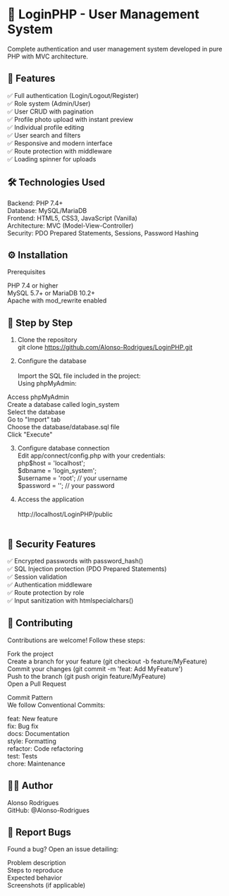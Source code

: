 # 📱 LoginPHP - User Management System
Complete authentication and user management system developed in pure PHP with MVC architecture.

## 🚀 Features
✅ Full authentication (Login/Logout/Register) <br>
✅ Role system (Admin/User) <br>
✅ User CRUD with pagination <br>
✅ Profile photo upload with instant preview <br>
✅ Individual profile editing <br>
✅ User search and filters <br>
✅ Responsive and modern interface <br>
✅ Route protection with middleware <br>
✅ Loading spinner for uploads <br>

## 🛠️ Technologies Used
Backend: PHP 7.4+ <br>
Database: MySQL/MariaDB <br>
Frontend: HTML5, CSS3, JavaScript (Vanilla) <br>
Architecture: MVC (Model-View-Controller) <br>
Security: PDO Prepared Statements, Sessions, Password Hashing <br>

## ⚙️ Installation
Prerequisites

PHP 7.4 or higher <br>
MySQL 5.7+ or MariaDB 10.2+ <br>
Apache with mod_rewrite enabled <br>

## 👣 Step by Step
1. Clone the repository <br>
git clone https://github.com/Alonso-Rodrigues/LoginPHP.git <br>

2. Configure the database <br> <br>
Import the SQL file included in the project: <br>
Using phpMyAdmin: <br>

Access phpMyAdmin <br>
Create a database called login_system <br>
Select the database <br>
Go to "Import" tab <br>
Choose the database/database.sql file <br>
Click "Execute" <br>

3. Configure database connection <br>
Edit app/connect/config.php with your credentials: <br>
php$host = 'localhost'; <br>
$dbname = 'login_system'; <br>
$username = 'root';      // your username <br>
$password = '';          // your password <br>

4. Access the application <br> <br>
http://localhost/LoginPHP/public <br> <br>

## 🔐 Security Features <br>
✅ Encrypted passwords with password_hash() <br>
✅ SQL Injection protection (PDO Prepared Statements) <br>
✅ Session validation <br>
✅ Authentication middleware <br>
✅ Route protection by role <br>
✅ Input sanitization with htmlspecialchars() <br>

## 🤝 Contributing <br>
Contributions are welcome! Follow these steps: <br>

Fork the project <br>
Create a branch for your feature (git checkout -b feature/MyFeature) <br>
Commit your changes (git commit -m 'feat: Add MyFeature') <br>
Push to the branch (git push origin feature/MyFeature) <br>
Open a Pull Request

Commit Pattern <br>
We follow Conventional Commits: <br>

feat: New feature <br>
fix: Bug fix <br>
docs: Documentation <br>
style: Formatting <br>
refactor: Code refactoring <br>
test: Tests <br>
chore: Maintenance <br>

## 👨‍💻 Author <br>
Alonso Rodrigues <br>
GitHub: @Alonso-Rodrigues <br>

## 🐛 Report Bugs <br>
Found a bug? Open an issue detailing: <br>

Problem description <br>
Steps to reproduce <br>
Expected behavior <br>
Screenshots (if applicable) <br>
 